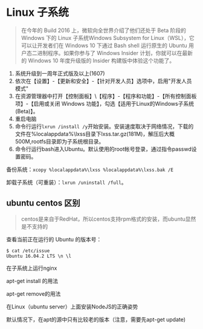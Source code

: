 # Linux 子系统

> 在今年的 Build 2016 上，微软向全世界介绍了他们还处于 Beta 阶段的 Windows 下的 Linux 子系统Windows Subsystem for Linux（WSL），它可以让开发者们在 Windows 10 下通过 Bash shell 运行原生的 Ubuntu 用户态二进制程序。如果你参与了 Windows Insider 计划，你就可以在最新的 Windows 10 年度升级版的 Insider 构建版中体验这个功能了。

1. 系统升级到一周年正式版及以上(1607)
2. 依次在【设置】-【更新和安全】-【针对开发人员】选项中，启用"开发人员模式"
3. 在资源管理器中打开【控制面板】\【程序】-【程序和功能】-【所有控制面板项】-【启用或关闭 Windows 功能】，勾选【适用于Linux的Windows子系统(Beta)】。
4. 重启电脑
5. 命令行运行`lxrun /install /y`开始安装。安装速度取决于网络情况，下载的文件在%localappdata%\lxss目录下lxss.tar.gz(181M)，解压后大概500M,rootfs目录即为子系统根目录。
6. 命令行运行bash进入Ubuntu。默认使用的root帐号登录，通过指令passwd设置密码。

备份系统：`xcopy %localappdata%\lxss %localappdata%\lxss.bak /E`

卸载子系统（可重装）：`lxrun /uninstall /full`。

## ubuntu centos 区别

> centos是来自于RedHat，所以centos支持rpm格式的安装，而ubuntu显然是不支持的

查看当前正在运行的 Ubuntu 的版本号：

```
$ cat /etc/issue
Ubuntu 16.04.2 LTS \n \l
```



在子系统上运行nginx




apt-get install 的用法

apt-get remove的用法







在Linux（ubuntu server）上面安装NodeJS的正确姿势

默认情况下，在apt的源中只有比较老的版本（注意，需要先apt-get update)